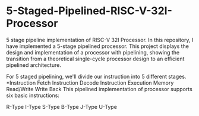 # 5-Staged-Pipelined-RISC-V-32I-Processor
5 stage pipeline implementation of RISC-V 32I Processor.
In this repository, I have implemented a 5-stage pipelined processor. This project displays the design and implementation of a processor with pipelining, showing the transition from a theoretical single-cycle processor design to an efficient pipelined architecture.

For 5 staged pipelining, we'll divide our instruction into 5 different stages.
*Instruction Fetch
Instruction Decode
Instruction Execution
Memory Read/Write
Write Back
This pipelined implementation of processor supports six basic instructions:

R-Type
I-Type
S-Type
B-Type
J-Type
U-Type
